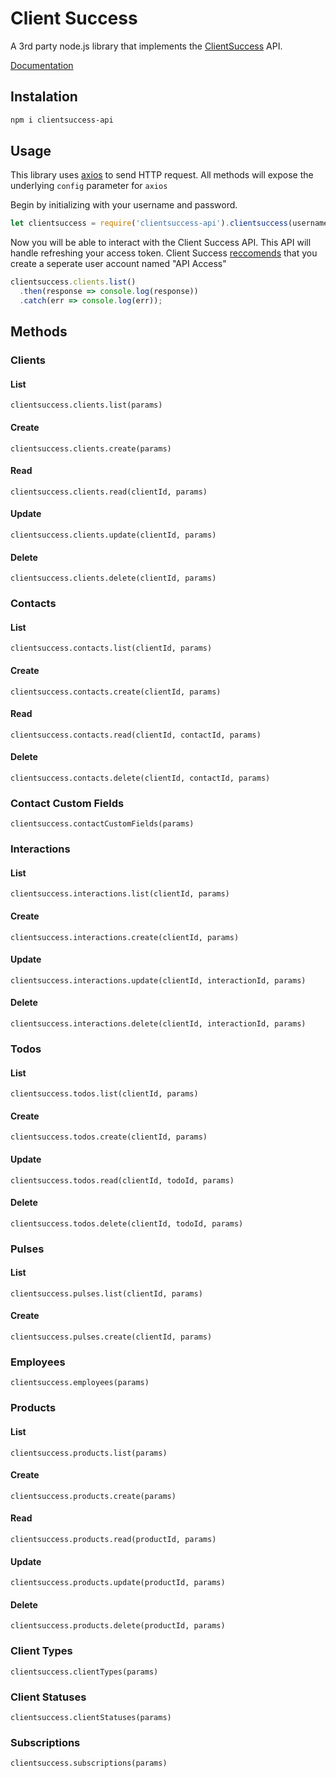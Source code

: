 # Client Success
A 3rd party node.js library that implements the [ClientSuccess](https://www.clientsuccess.com/) API.

[Documentation](http://docs.clientsuccessapi.apiary.io/#reference)

## Instalation
```bash
npm i clientsuccess-api
```

## Usage

This library uses [axios](https://github.com/mzabriskie/axios) to send HTTP request. All methods will expose the underlying `config` parameter for `axios`

Begin by initializing with your username and password. 

```javascript
let clientsuccess = require('clientsuccess-api').clientsuccess(username, password);
```

Now you will be able to interact with the Client Success API. This API will handle refreshing your access token.
Client Success [reccomends](http://help.clientsuccess.com/advanced-features/does-clientsuccess-have-an-api) that you create a seperate user account named "API Access"

```javascript
clientsuccess.clients.list()
  .then(response => console.log(response))
  .catch(err => console.log(err));
```

## Methods

### Clients

#### List 
`clientsuccess.clients.list(params)`
#### Create
`clientsuccess.clients.create(params)` 
#### Read
`clientsuccess.clients.read(clientId, params)`
#### Update
`clientsuccess.clients.update(clientId, params)`
#### Delete
`clientsuccess.clients.delete(clientId, params)`

### Contacts

#### List
`clientsuccess.contacts.list(clientId, params)`
#### Create
`clientsuccess.contacts.create(clientId, params)`
#### Read
`clientsuccess.contacts.read(clientId, contactId, params)`
#### Delete
`clientsuccess.contacts.delete(clientId, contactId, params)`

### Contact Custom Fields
`clientsuccess.contactCustomFields(params)` 

### Interactions

#### List
`clientsuccess.interactions.list(clientId, params)`
#### Create
`clientsuccess.interactions.create(clientId, params)`
#### Update
`clientsuccess.interactions.update(clientId, interactionId, params)`
#### Delete
`clientsuccess.interactions.delete(clientId, interactionId, params)`

### Todos

#### List
`clientsuccess.todos.list(clientId, params)`
#### Create
`clientsuccess.todos.create(clientId, params)`
#### Update
`clientsuccess.todos.read(clientId, todoId, params)`
#### Delete
`clientsuccess.todos.delete(clientId, todoId, params)`

### Pulses

#### List
`clientsuccess.pulses.list(clientId, params)`
#### Create
`clientsuccess.pulses.create(clientId, params)`

### Employees
`clientsuccess.employees(params)`

### Products

#### List
`clientsuccess.products.list(params)`
#### Create
`clientsuccess.products.create(params)`
#### Read
`clientsuccess.products.read(productId, params)`
#### Update
`clientsuccess.products.update(productId, params)`
#### Delete
`clientsuccess.products.delete(productId, params)`

### Client Types
`clientsuccess.clientTypes(params)`

### Client Statuses
`clientsuccess.clientStatuses(params)`

### Subscriptions
`clientsuccess.subscriptions(params)`
